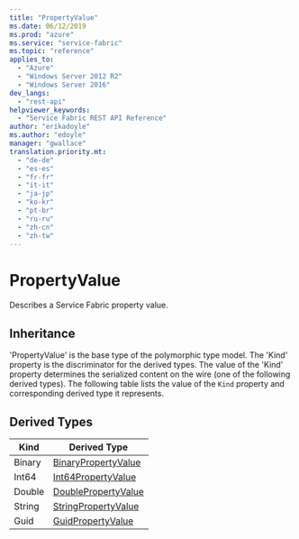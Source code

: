 ```yaml
---
title: "PropertyValue"
ms.date: 06/12/2019
ms.prod: "azure"
ms.service: "service-fabric"
ms.topic: "reference"
applies_to: 
  - "Azure"
  - "Windows Server 2012 R2"
  - "Windows Server 2016"
dev_langs: 
  - "rest-api"
helpviewer_keywords: 
  - "Service Fabric REST API Reference"
author: "erikadoyle"
ms.author: "edoyle"
manager: "gwallace"
translation.priority.mt: 
  - "de-de"
  - "es-es"
  - "fr-fr"
  - "it-it"
  - "ja-jp"
  - "ko-kr"
  - "pt-br"
  - "ru-ru"
  - "zh-cn"
  - "zh-tw"
---
```

# PropertyValue

Describes a Service Fabric property value.
## Inheritance

'PropertyValue' is the base type of the polymorphic type model. The 'Kind' property is the discriminator for the derived types. 
The value of the 'Kind' property determines the serialized content on the wire (one of the following derived types). 
The following table lists the value of the `Kind` property and corresponding derived type it represents.
## Derived Types

| Kind | Derived Type |
| --- | --- | 
| Binary | [BinaryPropertyValue](sfclient-v65-model-binarypropertyvalue.md) |
| Int64 | [Int64PropertyValue](sfclient-v65-model-int64propertyvalue.md) |
| Double | [DoublePropertyValue](sfclient-v65-model-doublepropertyvalue.md) |
| String | [StringPropertyValue](sfclient-v65-model-stringpropertyvalue.md) |
| Guid | [GuidPropertyValue](sfclient-v65-model-guidpropertyvalue.md) |

